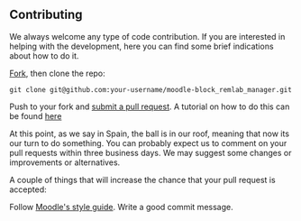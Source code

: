 ## Contributing
We always welcome any type of code contribution. If you are interested in helping with the development, here you can find some brief indications about how to do it.

[Fork](https://help.github.com/articles/fork-a-repo/), then clone the repo:

```
git clone git@github.com:your-username/moodle-block_remlab_manager.git
```

Push to your fork and [submit a pull request](https://github.com/UNEDLabs/moodle-block_remlab_manager/compare/). A tutorial on how to do this can be found [here](https://yangsu.github.io/pull-request-tutorial/)

At this point, as we say in Spain, the ball is in our roof, meaning that now its our turn to do something. You can probably expect us to comment on your pull requests within three business days. We may suggest some changes or improvements or alternatives.

A couple of things that will increase the chance that your pull request is accepted:

Follow [Moodle's style guide](https://docs.moodle.org/33/en/MoodleDocs:Style_guide).
Write a good commit message.
